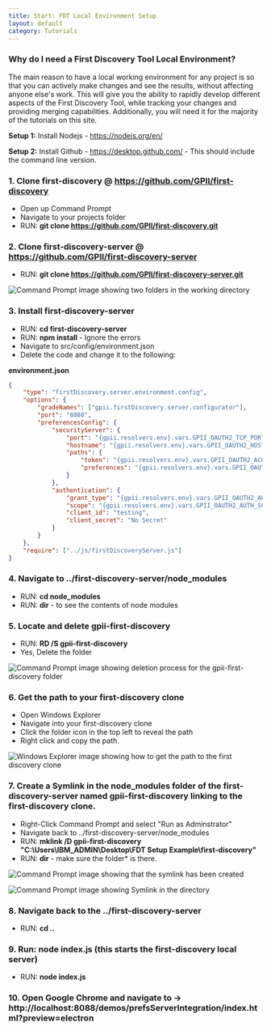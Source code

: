 ```yaml
---
title: Start: FDT Local Environment Setup
layout: default
category: Tutorials
---
```


### Why do I need a First Discovery Tool Local Environment?

The main reason to have a local working environment for any project is so that you can actively make changes and see the results, without affecting anyone else's work. This will give you the ability to rapidly develop different aspects of the First Discovery Tool, while tracking your changes and providing merging capabilities. Additionally, you will need it for the majority of the tutorials on this site.

__Setup 1:__ Install Nodejs - https://nodejs.org/en/

__Setup 2:__ Install Github - https://desktop.github.com/ - This should include the command line version.
### 1. Clone first-discovery @ https://github.com/GPII/first-discovery
  * Open up Command Prompt
  * Navigate to your projects folder
  * RUN: __git clone https://github.com/GPII/first-discovery.git__
  
### 2. Clone first-discovery-server @ https://github.com/GPII/first-discovery-server
  * RUN: __git clone https://github.com/GPII/first-discovery-server.git__

![Command Prompt image showing two folders in the working directory](images/localEnvironment1.png)

### 3. Install first-discovery-server
  * RUN: __cd first-discovery-server__
  * RUN: __npm install__ - Ignore the errors
  * Navigate to src/config/environment.json
  * Delete the code and change it to the following:

__environment.json__
```json
{
    "type": "firstDiscovery.server.environment.config",
    "options": {
        "gradeNames": ["gpii.firstDiscovery.server.configurator"],
        "port": "8088",
        "preferencesConfig": {
            "securityServer": {
                "port": "{gpii.resolvers.env}.vars.GPII_OAUTH2_TCP_PORT",
                "hostname": "{gpii.resolvers.env}.vars.GPII_OAUTH2_HOST_NAME",
                "paths": {
                    "token": "{gpii.resolvers.env}.vars.GPII_OAUTH2_ACCESS_TOKEN_PATH",
                    "preferences": "{gpii.resolvers.env}.vars.GPII_OAUTH2_ADD_PREFERENCES_PATH"
                }
            },
            "authentication": {
                "grant_type": "{gpii.resolvers.env}.vars.GPII_OAUTH2_AUTH_GRANT_TYPE",
                "scope": "{gpii.resolvers.env}.vars.GPII_OAUTH2_AUTH_SCOPE",
                "client_id": "testing",
                "client_secret": "No Secret"
            }
        }
    },
    "require": ["../js/firstDiscoveryServer.js"]
}
```

### 4. Navigate to ../first-discovery-server/node_modules
  * RUN: __cd node_modules__
  * RUN: __dir__ - to see the contents of node modules

### 5. Locate and delete gpii-first-discovery
  * RUN: __RD /S gpii-first-discovery__
  * Yes, Delete the folder
  
![Command Prompt image showing deletion process for the gpii-first-discovery folder](images/localEnvironment2.png)

### 6. Get the path to your first-discovery clone
  * Open Windows Explorer
  * Navigate into your first-discovery clone
  * Click the folder icon in the top left to reveal the path
  * Right click and copy the path.
  
![Windows Explorer image showing how to get the path to the first discovery clone](images/localEnvironment3.png)  
  
### 7. Create a Symlink in the node_modules folder of the first-discovery-server named gpii-first-discovery linking to the first-discovery clone.
  * Right-Click Command Prompt and select "Run as Adminstrator"
  * Navigate back to ../first-discovery-server/node_modules 
  * RUN: __mklink /D gpii-first-discovery "C:\Users\IBM_ADMIN\Desktop\FDT Setup Example\first-discovery"__
  * RUN: __dir__ - make sure the folder* is there.
  
![Command Prompt image showing that the symlink has been created](images/localEnvironment4.png)  

![Command Prompt image showing Symlink in the directory](images/localEnvironment5.png)  
    
### 8. Navigate back to the ../first-discovery-server
  * RUN: __cd ..__

### 9. Run: node index.js (this starts the first-discovery local server)
  * RUN: __node index.js__

### 10. Open Google Chrome and navigate to -> http://localhost:8088/demos/prefsServerIntegration/index.html?preview=electron